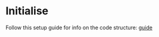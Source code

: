 # Initialise

Follow this setup guide for info on the code structure: [guide](https://dev.to/fellipeutaka/creating-your-first-discord-bot-using-typescript-1eh6)
